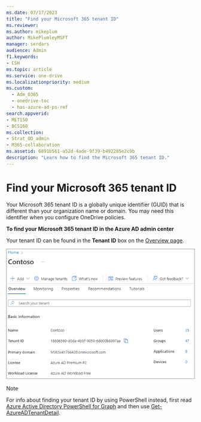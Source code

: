 ```yaml
---
ms.date: 07/17/2023
title: "Find your Microsoft 365 tenant ID"
ms.reviewer: 
ms.author: mikeplum
author: MikePlumleyMSFT
manager: serdars
audience: Admin
f1.keywords:
- CSH
ms.topic: article
ms.service: one-drive
ms.localizationpriority: medium
ms.custom:
  - Adm_O365
  - onedrive-toc
  - has-azure-ad-ps-ref
search.appverid:
- MET150
- BCS160
ms.collection: 
- Strat_OD_admin
- M365-collaboration
ms.assetid: 6891b561-a52d-4ade-9f39-b492285e2c9b
description: "Learn how to find the Microsoft 365 tenant ID."
---
```


# Find your Microsoft 365 tenant ID

Your Microsoft 365 tenant ID is a globally unique identifier (GUID) that is different than your organization name or domain. You may need this identifier when you configure OneDrive policies.
  
**To find your Microsoft 365 tenant ID in the Azure AD admin center**

Your tenant ID can be found in the **Tenant ID** box on the [Overview page](https://entra.microsoft.com/#view/Microsoft_AAD_IAM/TenantOverview.ReactView).

![The Directory Properties pane in the Azure Admin Center dashboard](media/tenant-id-image.png)
  
> [!NOTE]
> For info about finding your tenant ID by using PowerShell instead, first read [Azure Active Directory PowerShell for Graph](/powershell/azure/active-directory/install-adv2?view=azureadps-2.0&preserve-view=true) and then use [Get-AzureADTenantDetail](/powershell/module/azuread/Get-AzureADTenantDetail).
